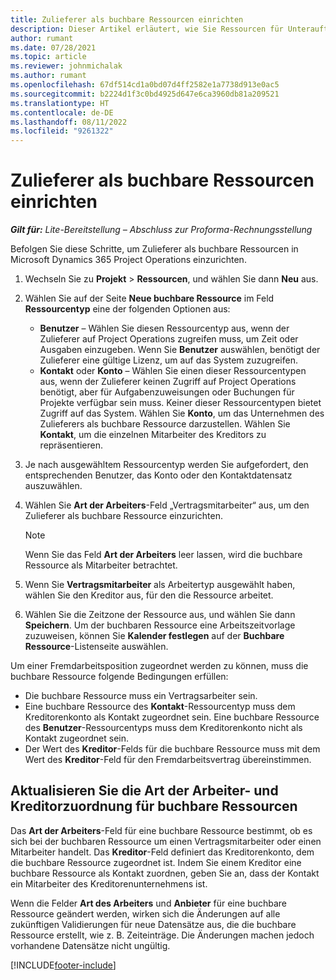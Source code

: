 ```yaml
---
title: Zulieferer als buchbare Ressourcen einrichten
description: Dieser Artikel erläutert, wie Sie Ressourcen für Unterauftragnehmer, die aus Benutzern und Kontakten im System erstellt werden, festlegen und pflegen, damit sie mit Unteraufträgen in Microsoft Dynamics 365 Project Operations verknüpft werden können.
author: rumant
ms.date: 07/28/2021
ms.topic: article
ms.reviewer: johnmichalak
ms.author: rumant
ms.openlocfilehash: 67df514cd1a0bd07d4ff2582e1a7738d913e0ac5
ms.sourcegitcommit: b2224d1f3c0bd4925d647e6ca3960db81a209521
ms.translationtype: HT
ms.contentlocale: de-DE
ms.lasthandoff: 08/11/2022
ms.locfileid: "9261322"
---
```

# <a name="set-up-subcontractors-as-bookable-resources"></a>Zulieferer als buchbare Ressourcen einrichten

_**Gilt für:** Lite-Bereitstellung – Abschluss zur Proforma-Rechnungsstellung_

Befolgen Sie diese Schritte, um Zulieferer als buchbare Ressourcen in Microsoft Dynamics 365 Project Operations einzurichten.

1. Wechseln Sie zu **Projekt** \> **Ressourcen**, und wählen Sie dann **Neu** aus.
2. Wählen Sie auf der Seite **Neue buchbare Ressource** im Feld **Ressourcentyp** eine der folgenden Optionen aus:

    - **Benutzer** – Wählen Sie diesen Ressourcentyp aus, wenn der Zulieferer auf Project Operations zugreifen muss, um Zeit oder Ausgaben einzugeben. Wenn Sie **Benutzer** auswählen, benötigt der Zulieferer eine gültige Lizenz, um auf das System zuzugreifen.
    - **Kontakt** oder **Konto** – Wählen Sie einen dieser Ressourcentypen aus, wenn der Zulieferer keinen Zugriff auf Project Operations benötigt, aber für Aufgabenzuweisungen oder Buchungen für Projekte verfügbar sein muss. Keiner dieser Ressourcentypen bietet Zugriff auf das System. Wählen Sie **Konto**, um das Unternehmen des Zulieferers als buchbare Ressource darzustellen. Wählen Sie **Kontakt**, um die einzelnen Mitarbeiter des Kreditors zu repräsentieren.

3. Je nach ausgewähltem Ressourcentyp werden Sie aufgefordert, den entsprechenden Benutzer, das Konto oder den Kontaktdatensatz auszuwählen.
4. Wählen Sie **Art der Arbeiters**-Feld „Vertragsmitarbeiter“ aus, um den Zulieferer als buchbare Ressource einzurichten.

    > [!NOTE]
    > Wenn Sie das Feld **Art der Arbeiters** leer lassen, wird die buchbare Ressource als Mitarbeiter betrachtet.

5. Wenn Sie **Vertragsmitarbeiter** als Arbeitertyp ausgewählt haben, wählen Sie den Kreditor aus, für den die Ressource arbeitet.
6. Wählen Sie die Zeitzone der Ressource aus, und wählen Sie dann **Speichern**. Um der buchbaren Ressource eine Arbeitszeitvorlage zuzuweisen, können Sie **Kalender festlegen** auf der **Buchbare Ressource**-Listenseite auswählen.

Um einer Fremdarbeitsposition zugeordnet werden zu können, muss die buchbare Ressource folgende Bedingungen erfüllen:

- Die buchbare Ressource muss ein Vertragsarbeiter sein.
- Eine buchbare Ressource des **Kontakt**-Ressourcentyp muss dem Kreditorenkonto als Kontakt zugeordnet sein. Eine buchbare Ressource des **Benutzer**-Ressourcentyps muss dem Kreditorenkonto nicht als Kontakt zugeordnet sein.
- Der Wert des **Kreditor**-Felds für die buchbare Ressource muss mit dem Wert des **Kreditor**-Feld für den Fremdarbeitsvertrag übereinstimmen.

## <a name="update-the-type-of-worker-and-vendor-mapping-for-bookable-resources"></a>Aktualisieren Sie die Art der Arbeiter- und Kreditorzuordnung für buchbare Ressourcen

Das **Art der Arbeiters**-Feld für eine buchbare Ressource bestimmt, ob es sich bei der buchbaren Ressource um einen Vertragsmitarbeiter oder einen Mitarbeiter handelt. Das **Kreditor**-Feld definiert das Kreditorenkonto, dem die buchbare Ressource zugeordnet ist. Indem Sie einem Kreditor eine buchbare Ressource als Kontakt zuordnen, geben Sie an, dass der Kontakt ein Mitarbeiter des Kreditorenunternehmens ist.

Wenn die Felder **Art des Arbeiters** und **Anbieter** für eine buchbare Ressource geändert werden, wirken sich die Änderungen auf alle zukünftigen Validierungen für neue Datensätze aus, die die buchbare Ressource erstellt, wie z. B. Zeiteinträge. Die Änderungen machen jedoch vorhandene Datensätze nicht ungültig.

[!INCLUDE[footer-include](../../includes/footer-banner.md)]
